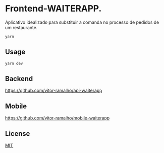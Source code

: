 # Frontend-WAITERAPP.

Aplicativo idealizado para substituir a comanda no processo de pedidos de um restaurante.

```bash
yarn
```

## Usage

```bash
yarn dev

```
## Backend

https://github.com/vitor-ramalho/api-waiterapp

## Mobile

https://github.com/vitor-ramalho/mobile-waiterapp

## License

[MIT](https://choosealicense.com/licenses/mit/)
